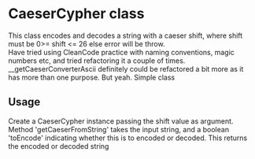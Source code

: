 # CaeserCypher class  
This class encodes and decodes a string with a caeser shift, where shift must be 0>= shift <= 26 else error will be throw.  
Have tried using CleanCode practice with naming conventions, magic numbers etc, and tried refactoring it a couple of times. __getCaeserConverterAscii definitely could be refactored a bit more as it has more than one purpose. But yeah. Simple class 

## Usage  
Create a CaeserCypher instance passing the shift value as argument.  
Method 'getCaeserFromString' takes the input string, and a boolean 'toEncode' indicating whether this is to encoded or decoded. This returns the encoded or decoded string